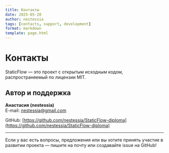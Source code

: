 ```yaml
---
title: Контакты
date: 2025-05-20
author: nestessia
tags: [contacts, support, development]
format: markdown
template: page.html
---
```


# Контакты

StaticFlow — это проект с открытым исходным кодом, распространяемый по лицензии MIT.

## Автор и поддержка

**Анастасия (nestessia)**  
E-mail: <a href="mailto:nestessia@gmail.com">nestessia@gmail.com</a>

GitHub: [https://github.com/nestessia/StaticFlow-diploma](https://github.com/nestessia/StaticFlow-diploma)


---

Если у вас есть вопросы, предложения или вы хотите принять участие в развитии проекта — пишите на почту или создавайте issue на GitHub!
